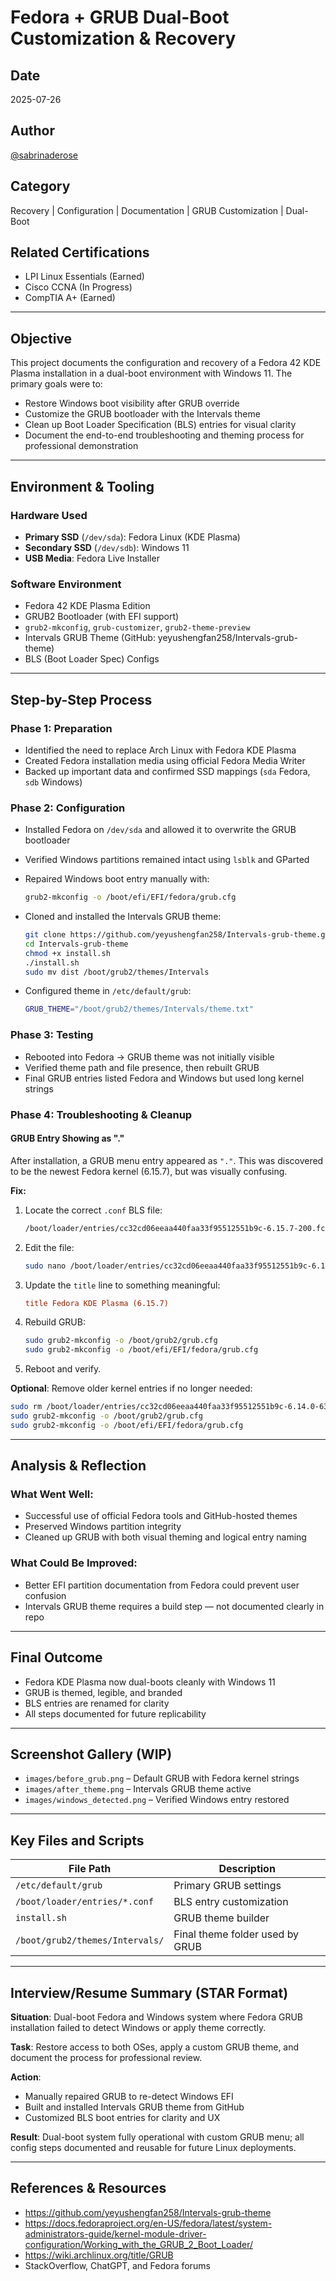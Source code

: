 
# Fedora + GRUB Dual-Boot Customization & Recovery

## Date
2025-07-26

## Author
[@sabrinaderose](https://github.com/sabrinaderose)

## Category
Recovery | Configuration | Documentation | GRUB Customization | Dual-Boot

## Related Certifications
- LPI Linux Essentials (Earned)
- Cisco CCNA (In Progress)
- CompTIA A+ (Earned)

---

## Objective

This project documents the configuration and recovery of a Fedora 42 KDE Plasma installation in a dual-boot environment with Windows 11. The primary goals were to:

- Restore Windows boot visibility after GRUB override
- Customize the GRUB bootloader with the Intervals theme
- Clean up Boot Loader Specification (BLS) entries for visual clarity
- Document the end-to-end troubleshooting and theming process for professional demonstration

---

## Environment & Tooling

### Hardware Used
- **Primary SSD** (`/dev/sda`): Fedora Linux (KDE Plasma)
- **Secondary SSD** (`/dev/sdb`): Windows 11
- **USB Media**: Fedora Live Installer

### Software Environment
- Fedora 42 KDE Plasma Edition
- GRUB2 Bootloader (with EFI support)
- `grub2-mkconfig`, `grub-customizer`, `grub2-theme-preview`
- Intervals GRUB Theme (GitHub: yeyushengfan258/Intervals-grub-theme)
- BLS (Boot Loader Spec) Configs

---

## Step-by-Step Process

### Phase 1: Preparation
- Identified the need to replace Arch Linux with Fedora KDE Plasma
- Created Fedora installation media using official Fedora Media Writer
- Backed up important data and confirmed SSD mappings (`sda` Fedora, `sdb` Windows)

### Phase 2: Configuration
- Installed Fedora on `/dev/sda` and allowed it to overwrite the GRUB bootloader
- Verified Windows partitions remained intact using `lsblk` and GParted
- Repaired Windows boot entry manually with:
  ```bash
  grub2-mkconfig -o /boot/efi/EFI/fedora/grub.cfg
  ```
- Cloned and installed the Intervals GRUB theme:
  ```bash
  git clone https://github.com/yeyushengfan258/Intervals-grub-theme.git
  cd Intervals-grub-theme
  chmod +x install.sh
  ./install.sh
  sudo mv dist /boot/grub2/themes/Intervals
  ```

- Configured theme in `/etc/default/grub`:
  ```bash
  GRUB_THEME="/boot/grub2/themes/Intervals/theme.txt"
  ```

### Phase 3: Testing
- Rebooted into Fedora → GRUB theme was not initially visible
- Verified theme path and file presence, then rebuilt GRUB
- Final GRUB entries listed Fedora and Windows but used long kernel strings

### Phase 4: Troubleshooting & Cleanup

#### GRUB Entry Showing as "."
After installation, a GRUB menu entry appeared as `"."`. This was discovered to be the newest Fedora kernel (6.15.7), but was visually confusing.

**Fix:**
1. Locate the correct `.conf` BLS file:
    ```bash
    /boot/loader/entries/cc32cd06eeaa440faa33f95512551b9c-6.15.7-200.fc42.x86_64.conf
    ```

2. Edit the file:
    ```bash
    sudo nano /boot/loader/entries/cc32cd06eeaa440faa33f95512551b9c-6.15.7-200.fc42.x86_64.conf
    ```

3. Update the `title` line to something meaningful:
    ```ini
    title Fedora KDE Plasma (6.15.7)
    ```

4. Rebuild GRUB:
    ```bash
    sudo grub2-mkconfig -o /boot/grub2/grub.cfg
    sudo grub2-mkconfig -o /boot/efi/EFI/fedora/grub.cfg
    ```

5. Reboot and verify.

**Optional**: Remove older kernel entries if no longer needed:
```bash
sudo rm /boot/loader/entries/cc32cd06eeaa440faa33f95512551b9c-6.14.0-63.fc42.x86_64.conf
sudo grub2-mkconfig -o /boot/grub2/grub.cfg
sudo grub2-mkconfig -o /boot/efi/EFI/fedora/grub.cfg
```

---

## Analysis & Reflection

### What Went Well:
- Successful use of official Fedora tools and GitHub-hosted themes
- Preserved Windows partition integrity
- Cleaned up GRUB with both visual theming and logical entry naming

### What Could Be Improved:
- Better EFI partition documentation from Fedora could prevent user confusion
- Intervals GRUB theme requires a build step — not documented clearly in repo

---

## Final Outcome

- Fedora KDE Plasma now dual-boots cleanly with Windows 11
- GRUB is themed, legible, and branded
- BLS entries are renamed for clarity
- All steps documented for future replicability

---

## Screenshot Gallery (WIP)

- `images/before_grub.png` – Default GRUB with Fedora kernel strings
- `images/after_theme.png` – Intervals GRUB theme active
- `images/windows_detected.png` – Verified Windows entry restored

---

## Key Files and Scripts

| File Path | Description |
|-----------|-------------|
| `/etc/default/grub` | Primary GRUB settings |
| `/boot/loader/entries/*.conf` | BLS entry customization |
| `install.sh` | GRUB theme builder |
| `/boot/grub2/themes/Intervals/` | Final theme folder used by GRUB |

---

## Interview/Resume Summary (STAR Format)

**Situation**: Dual-boot Fedora and Windows system where Fedora GRUB installation failed to detect Windows or apply theme correctly.

**Task**: Restore access to both OSes, apply a custom GRUB theme, and document the process for professional review.

**Action**:
- Manually repaired GRUB to re-detect Windows EFI
- Built and installed Intervals GRUB theme from GitHub
- Customized BLS boot entries for clarity and UX

**Result**: Dual-boot system fully operational with custom GRUB menu; all config steps documented and reusable for future Linux deployments.

---

## References & Resources

- https://github.com/yeyushengfan258/Intervals-grub-theme
- https://docs.fedoraproject.org/en-US/fedora/latest/system-administrators-guide/kernel-module-driver-configuration/Working_with_the_GRUB_2_Boot_Loader/
- https://wiki.archlinux.org/title/GRUB
- StackOverflow, ChatGPT, and Fedora forums
